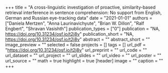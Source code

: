 +++
title = "A cross-linguistic investigation of proactive, similarity-based retrieval interference in sentence comprehension: No support from English, German and Russian eye-tracking data"
date = "2021-01-01"
authors = ["Daniela Mertzen", "Anna Laurinavichyute", "Brian W. Dillon", "Ralf Engbert", "Shravan Vasishth"]
publication_types = ["0"]
publication = "NA, https://doi.org/10.31234/osf.io/t2j8v"
publication_short = "NA, https://doi.org/10.31234/osf.io/t2j8v"
abstract = ""
abstract_short = ""
image_preview = ""
selected = false
projects = []
tags = []
url_pdf = "https://doi.org/10.31234/osf.io/t2j8v"
url_preprint = ""
url_code = ""
url_dataset = ""
url_project = ""
url_slides = ""
url_video = ""
url_poster = ""
url_source = ""
math = true
highlight = true
[header]
image = ""
caption = ""
+++
